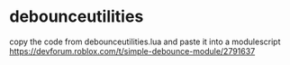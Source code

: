 # debounceutilities

copy the code from debounceutilities.lua and paste it into a modulescript
https://devforum.roblox.com/t/simple-debounce-module/2791637

